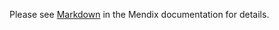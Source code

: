 Please see [Markdown](https://docs.mendix.com/appstore/widgets/markdown) in the Mendix documentation for details.
